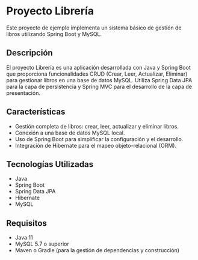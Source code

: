 # Proyecto Librería
Este proyecto de ejemplo implementa un sistema básico de gestión de libros utilizando Spring Boot y MySQL.

## Descripción
El proyecto Librería es una aplicación desarrollada con Java y Spring Boot que proporciona funcionalidades CRUD (Crear, Leer, Actualizar, Eliminar) para gestionar libros en una base de datos MySQL. Utiliza Spring Data JPA para la capa de persistencia y Spring MVC para el desarrollo de la capa de presentación.

## Características
* Gestión completa de libros: crear, leer, actualizar y eliminar libros.
* Conexión a una base de datos MySQL local.
* Uso de Spring Boot para simplificar la configuración y el desarrollo.
* Integración de Hibernate para el mapeo objeto-relacional (ORM).

## Tecnologías Utilizadas
* Java
* Spring Boot
* Spring Data JPA
* Hibernate
* MySQL

## Requisitos
* Java 11
* MySQL 5.7 o superior
* Maven o Gradle (para la gestión de dependencias y construcción)
